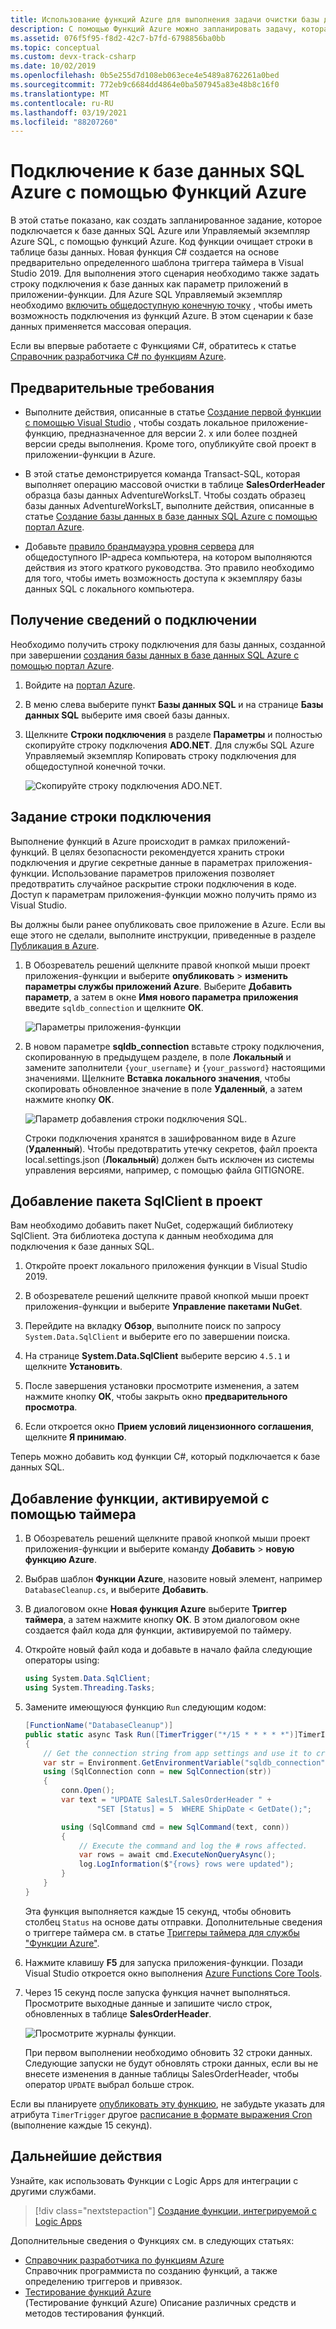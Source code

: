 ```yaml
---
title: Использование функций Azure для выполнения задачи очистки базы данных
description: С помощью Функций Azure можно запланировать задачу, которая периодически подключается к базе данных SQL Azure для очистки строк.
ms.assetid: 076f5f95-f8d2-42c7-b7fd-6798856ba0bb
ms.topic: conceptual
ms.custom: devx-track-csharp
ms.date: 10/02/2019
ms.openlocfilehash: 0b5e255d7d108eb063ece4e5489a8762261a0bed
ms.sourcegitcommit: 772eb9c6684dd4864e0ba507945a83e48b8c16f0
ms.translationtype: MT
ms.contentlocale: ru-RU
ms.lasthandoff: 03/19/2021
ms.locfileid: "88207260"
---
```

# <a name="use-azure-functions-to-connect-to-an-azure-sql-database"></a>Подключение к базе данных SQL Azure с помощью Функций Azure

В этой статье показано, как создать запланированное задание, которое подключается к базе данных SQL Azure или Управляемый экземпляр Azure SQL, с помощью функций Azure. Код функции очищает строки в таблице базы данных. Новая функция C# создается на основе предварительно определенного шаблона триггера таймера в Visual Studio 2019. Для выполнения этого сценария необходимо также задать строку подключения к базе данных как параметр приложений в приложении-функции. Для Azure SQL Управляемый экземпляр необходимо [включить общедоступную конечную точку](../azure-sql/managed-instance/public-endpoint-configure.md) , чтобы иметь возможность подключения из функций Azure. В этом сценарии к базе данных применяется массовая операция. 

Если вы впервые работаете с Функциями C#, обратитесь к статье [Справочник разработчика C# по функциям Azure](functions-dotnet-class-library.md).

## <a name="prerequisites"></a>Предварительные требования

+ Выполните действия, описанные в статье [Создание первой функции с помощью Visual Studio](functions-create-your-first-function-visual-studio.md) , чтобы создать локальное приложение-функцию, предназначенное для версии 2. x или более поздней версии среды выполнения. Кроме того, опубликуйте свой проект в приложении-функции в Azure.

+ В этой статье демонстрируется команда Transact-SQL, которая выполняет операцию массовой очистки в таблице **SalesOrderHeader** образца базы данных AdventureWorksLT. Чтобы создать образец базы данных AdventureWorksLT, выполните действия, описанные в статье [Создание базы данных в базе данных SQL Azure с помощью портал Azure](../azure-sql/database/single-database-create-quickstart.md).

+ Добавьте [правило брандмауэра уровня сервера](../azure-sql/database/firewall-create-server-level-portal-quickstart.md) для общедоступного IP-адреса компьютера, на котором выполняются действия из этого краткого руководства. Это правило необходимо для того, чтобы иметь возможность доступа к экземпляру базы данных SQL с локального компьютера.  

## <a name="get-connection-information"></a>Получение сведений о подключении

Необходимо получить строку подключения для базы данных, созданной при завершении [создания базы данных в базе данных SQL Azure с помощью портал Azure](../azure-sql/database/single-database-create-quickstart.md).

1. Войдите на [портал Azure](https://portal.azure.com/).

1. В меню слева выберите пункт **Базы данных SQL** и на странице **Базы данных SQL** выберите имя своей базы данных.

1. Щелкните **Строки подключения** в разделе **Параметры** и полностью скопируйте строку подключения **ADO.NET**. Для службы SQL Azure Управляемый экземпляр Копировать строку подключения для общедоступной конечной точки.

    ![Скопируйте строку подключения ADO.NET.](./media/functions-scenario-database-table-cleanup/adonet-connection-string.png)

## <a name="set-the-connection-string"></a>Задание строки подключения

Выполнение функций в Azure происходит в рамках приложений-функций. В целях безопасности рекомендуется хранить строки подключения и другие секретные данные в параметрах приложения-функции. Использование параметров приложения позволяет предотвратить случайное раскрытие строки подключения в коде. Доступ к параметрам приложения-функции можно получить прямо из Visual Studio.

Вы должны были ранее опубликовать свое приложение в Azure. Если вы еще этого не сделали, выполните инструкции, приведенные в разделе [Публикация в Azure](functions-develop-vs.md#publish-to-azure).

1. В Обозреватель решений щелкните правой кнопкой мыши проект приложения-функции и выберите **опубликовать**  >  **изменить параметры службы приложений Azure**. Выберите **Добавить параметр**, а затем в окне **Имя нового параметра приложения** введите `sqldb_connection` и щелкните **ОК**.

    ![Параметры приложения-функции](./media/functions-scenario-database-table-cleanup/functions-app-service-add-setting.png)

1. В новом параметре **sqldb_connection** вставьте строку подключения, скопированную в предыдущем разделе, в поле **Локальный** и замените заполнители `{your_username}` и `{your_password}` настоящими значениями. Щелкните **Вставка локального значения**, чтобы скопировать обновленное значение в поле **Удаленный**, а затем нажмите кнопку **ОК**.

    ![Параметр добавления строки подключения SQL.](./media/functions-scenario-database-table-cleanup/functions-app-service-settings-connection-string.png)

    Строки подключения хранятся в зашифрованном виде в Azure (**Удаленный**). Чтобы предотвратить утечку секретов, файл проекта local.settings.json (**Локальный**) должен быть исключен из системы управления версиями, например, с помощью файла GITIGNORE.

## <a name="add-the-sqlclient-package-to-the-project"></a>Добавление пакета SqlClient в проект

Вам необходимо добавить пакет NuGet, содержащий библиотеку SqlClient. Эта библиотека доступа к данным необходима для подключения к базе данных SQL.

1. Откройте проект локального приложения функции в Visual Studio 2019.

1. В обозревателе решений щелкните правой кнопкой мыши проект приложения-функции и выберите **Управление пакетами NuGet**.

1. Перейдите на вкладку **Обзор**, выполните поиск по запросу ```System.Data.SqlClient``` и выберите его по завершении поиска.

1. На странице **System.Data.SqlClient** выберите версию `4.5.1` и щелкните **Установить**.

1. После завершения установки просмотрите изменения, а затем нажмите кнопку **ОК**, чтобы закрыть окно **предварительного просмотра**.

1. Если откроется окно **Прием условий лицензионного соглашения**, щелкните **Я принимаю**.

Теперь можно добавить код функции C#, который подключается к базе данных SQL.

## <a name="add-a-timer-triggered-function"></a>Добавление функции, активируемой с помощью таймера

1. В Обозреватель решений щелкните правой кнопкой мыши проект приложения-функции и выберите команду **Добавить**  >  **новую функцию Azure**.

1. Выбрав шаблон **Функции Azure**, назовите новый элемент, например `DatabaseCleanup.cs`, и выберите **Добавить**.

1. В диалоговом окне **Новая функция Azure** выберите **Триггер таймера**, а затем нажмите кнопку **ОК**. В этом диалоговом окне создается файл кода для функции, активируемой по таймеру.

1. Откройте новый файл кода и добавьте в начало файла следующие операторы using:

    ```cs
    using System.Data.SqlClient;
    using System.Threading.Tasks;
    ```

1. Замените имеющуюся функцию `Run` следующим кодом:

    ```cs
    [FunctionName("DatabaseCleanup")]
    public static async Task Run([TimerTrigger("*/15 * * * * *")]TimerInfo myTimer, ILogger log)
    {
        // Get the connection string from app settings and use it to create a connection.
        var str = Environment.GetEnvironmentVariable("sqldb_connection");
        using (SqlConnection conn = new SqlConnection(str))
        {
            conn.Open();
            var text = "UPDATE SalesLT.SalesOrderHeader " +
                    "SET [Status] = 5  WHERE ShipDate < GetDate();";

            using (SqlCommand cmd = new SqlCommand(text, conn))
            {
                // Execute the command and log the # rows affected.
                var rows = await cmd.ExecuteNonQueryAsync();
                log.LogInformation($"{rows} rows were updated");
            }
        }
    }
    ```

    Эта функция выполняется каждые 15 секунд, чтобы обновить столбец `Status` на основе даты отправки. Дополнительные сведения о триггере таймера см. в статье [Триггеры таймера для службы "Функции Azure"](functions-bindings-timer.md).

1. Нажмите клавишу **F5** для запуска приложения-функции. Позади Visual Studio откроется окно выполнения [Azure Functions Core Tools](functions-develop-local.md).

1. Через 15 секунд после запуска функция начнет выполняться. Просмотрите выходные данные и запишите число строк, обновленных в таблице **SalesOrderHeader**.

    ![Просмотрите журналы функции.](./media/functions-scenario-database-table-cleanup/function-execution-results-log.png)

    При первом выполнении необходимо обновить 32 строки данных. Следующие запуски не будут обновлять строки данных, если вы не внесете изменения в данные таблицы SalesOrderHeader, чтобы оператор `UPDATE` выбрал больше строк.

Если вы планируете [опубликовать эту функцию](functions-develop-vs.md#publish-to-azure), не забудьте указать для атрибута `TimerTrigger` другое [расписание в формате выражения Cron](functions-bindings-timer.md#ncrontab-expressions) (выполнение каждые 15 секунд).

## <a name="next-steps"></a>Дальнейшие действия

Узнайте, как использовать Функции с Logic Apps для интеграции с другими службами.

> [!div class="nextstepaction"]
> [Создание функции, интегрируемой с Logic Apps](functions-twitter-email.md)

Дополнительные сведения о Функциях см. в следующих статьях:

+ [Справочник разработчика по функциям Azure](functions-reference.md)  
   Справочник программиста по созданию функций, а также определению триггеров и привязок.
+ [Тестирование функций Azure](functions-test-a-function.md)  
   (Тестирование функций Azure) Описание различных средств и методов тестирования функций.  
